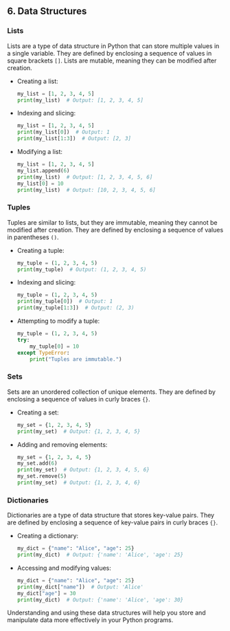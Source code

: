## 6. Data Structures

### Lists
Lists are a type of data structure in Python that can store multiple values in a single variable. They are defined by enclosing a sequence of values in square brackets `[]`. Lists are mutable, meaning they can be modified after creation.

- Creating a list:
  ```python
  my_list = [1, 2, 3, 4, 5]
  print(my_list)  # Output: [1, 2, 3, 4, 5]
  ```

- Indexing and slicing:
  ```python
  my_list = [1, 2, 3, 4, 5]
  print(my_list[0])  # Output: 1
  print(my_list[1:3])  # Output: [2, 3]
  ```

- Modifying a list:
  ```python
  my_list = [1, 2, 3, 4, 5]
  my_list.append(6)
  print(my_list)  # Output: [1, 2, 3, 4, 5, 6]
  my_list[0] = 10
  print(my_list)  # Output: [10, 2, 3, 4, 5, 6]
  ```

### Tuples
Tuples are similar to lists, but they are immutable, meaning they cannot be modified after creation. They are defined by enclosing a sequence of values in parentheses `()`.

- Creating a tuple:
  ```python
  my_tuple = (1, 2, 3, 4, 5)
  print(my_tuple)  # Output: (1, 2, 3, 4, 5)
  ```

- Indexing and slicing:
  ```python
  my_tuple = (1, 2, 3, 4, 5)
  print(my_tuple[0])  # Output: 1
  print(my_tuple[1:3])  # Output: (2, 3)
  ```

- Attempting to modify a tuple:
  ```python
  my_tuple = (1, 2, 3, 4, 5)
  try:
      my_tuple[0] = 10
  except TypeError:
      print("Tuples are immutable.")
  ```

### Sets
Sets are an unordered collection of unique elements. They are defined by enclosing a sequence of values in curly braces `{}`.

- Creating a set:
  ```python
  my_set = {1, 2, 3, 4, 5}
  print(my_set)  # Output: {1, 2, 3, 4, 5}
  ```

- Adding and removing elements:
  ```python
  my_set = {1, 2, 3, 4, 5}
  my_set.add(6)
  print(my_set)  # Output: {1, 2, 3, 4, 5, 6}
  my_set.remove(5)
  print(my_set)  # Output: {1, 2, 3, 4, 6}
  ```

### Dictionaries
Dictionaries are a type of data structure that stores key-value pairs. They are defined by enclosing a sequence of key-value pairs in curly braces `{}`.

- Creating a dictionary:
  ```python
  my_dict = {"name": "Alice", "age": 25}
  print(my_dict)  # Output: {'name': 'Alice', 'age': 25}
  ```

- Accessing and modifying values:
  ```python
  my_dict = {"name": "Alice", "age": 25}
  print(my_dict["name"])  # Output: 'Alice'
  my_dict["age"] = 30
  print(my_dict)  # Output: {'name': 'Alice', 'age': 30}
  ```

Understanding and using these data structures will help you store and manipulate data more effectively in your Python programs.
